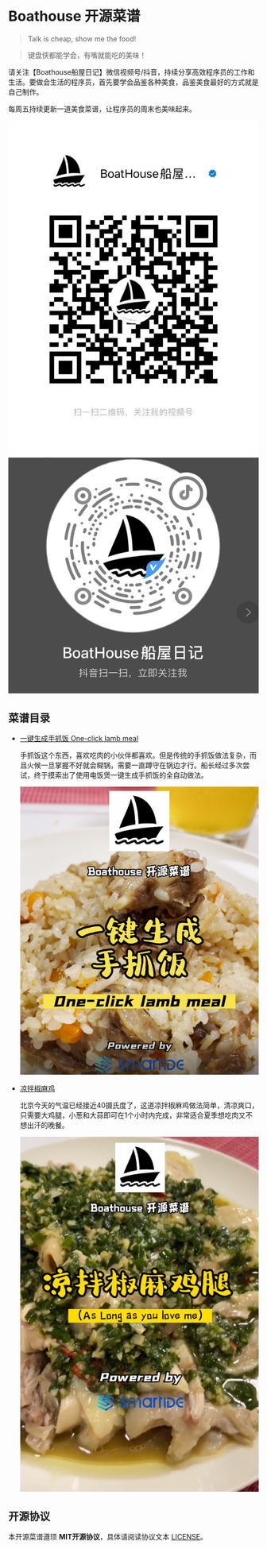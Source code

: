 # Boathouse 开源菜谱

> Talk is cheap, show me the food!

> 键盘侠都能学会，有嘴就能吃的美味！

请关注【Boathouse船屋日记】微信视频号/抖音，持续分享高效程序员的工作和生活。要做会生活的程序员，首先要学会品鉴各种美食，品鉴美食最好的方式就是自己制作。

每周五持续更新一道美食菜谱，让程序员的周末也美味起来。

![](docs/images/boathouse-code.jpg)
![](docs/images/boathouse-douyin.png)

## 菜谱目录

- [一键生成手抓饭 One-click lamb meal](docs/20220630-oneclicklumbmeal/index.md)

  手抓饭这个东西，喜欢吃肉的小伙伴都喜欢。但是传统的手抓饭做法复杂，而且火候一旦掌握不好就会糊锅，需要一直蹲守在锅边才行。船长经过多次尝试，终于摸索出了使用电饭煲一键生成手抓饭的全自动做法。

  ![](docs/20220630-oneclicklumbmeal/images/one-click-lambmeal.png)

- [凉拌椒麻鸡](docs/20220624-jiaomachicken/index.md)

  北京今天的气温已经接近40摄氏度了，这道凉拌椒麻鸡做法简单，清凉爽口，只需要大鸡腿，小葱和大蒜即可在1个小时内完成，非常适合夏季想吃肉又不想出汗的晚餐。

  ![](docs/20220624-jiaomachicken/images/chicken001.png)


## 开源协议

本开源菜谱遵顼 **MIT开源协议**，具体请阅读协议文本 [LICENSE](/LICENSE)。